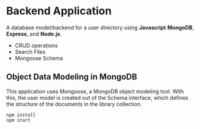 # Backend Application
A database model/backend for a user directory using **Javascript**  **MongoDB**, **Express**, and **Node.js**. 
- CRUD operations
- Search Files
- Mongoose Schema

## Object Data Modeling in MongoDB
This application uses Mongoose, a MongoDB object modeling tool. With this, the user model is created out of the Schema interface, which defines the structure of the documents in the library collection.

```
npm install
npm start
```

